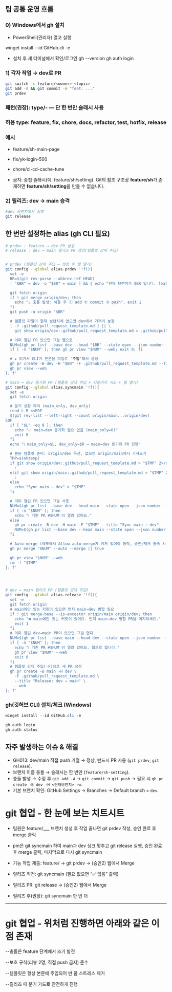 ## 팀 공통 운영 흐름

### 0) Windows에서 gh 설치

- PowerShell(관리자) 열고 실행

winget install --id GitHub.cli -e

- 설치 후 새 터미널에서 확인/로그인
gh --version
gh auth login

### 1) 각자 작업 → dev로 PR

```bash
git switch -c feature/<owner>-<topic>
git add -A && git commit -m "feat: ..."
git prdev
```
### 패턴(권장): type/<owner>-<topic> — 단 한 번만 슬래시 사용

### 허용 type: feature, fix, chore, docs, refactor, test, hotfix, release

### 예시
- feature/sh-main-page

- fix/yk-login-500

- chore/ci-cd-cache-tune

- 금지: 중첩 슬래시(예: feature/sh/setting). Git의 참조 구조상 **feature/sh**가 존재하면 **feature/sh/setting**을 만들 수 없습니다.

### 2) 릴리즈: dev → main 승격

```bash
#dev 브랜치에서 실행
git release
```

## 한 번만 설정하는 alias (gh CLI 필요)

```bash
# prdev : feature → dev PR 생성
# release : dev → main 릴리즈 PR 생성(템플릿 강제 주입)


# prdev (템플릿 강제 주입 → 생성 후 웹 열기)
git config --global alias.prdev '!f(){
  set -e
  BR=$(git rev-parse --abbrev-ref HEAD)
  [ "$BR" = dev -o "$BR" = main ] && { echo "현재 브랜치가 $BR 입니다. feature 브랜치에서 실행하세요."; exit 1; }

  git fetch origin
  if ! git merge origin/dev; then
    echo "⚠️ 충돌 발생: 해결 후 ① add ② commit ③ push"; exit 1
  fi
  git push -u origin "$BR"

  # 템플릿 파일이 현재 브랜치에 없으면 dev에서 가져와 보장
  [ -f .github/pull_request_template.md ] || \
    git show origin/dev:.github/pull_request_template.md > .github/pull_request_template.md

  # 이미 열린 PR 있으면 그걸 웹으로
  NUM=$(gh pr list --base dev --head "$BR" --state open --json number --jq ".[0].number" 2>/dev/null || true)
  if [ -n "$NUM" ]; then gh pr view "$NUM" --web; exit 0; fi

  # ★ 여기서 CLI가 본문을 파일로 '주입'해서 생성
  gh pr create -B dev -H "$BR" -F .github/pull_request_template.md --title "$BR"
  gh pr view --web
}; f'

# main → dev 동기화 PR (템플릿 강제 주입 + 자동머지 시도 + 웹 열기)
git config --global alias.syncmain '!f(){
  set -e
  git fetch origin

  # 분기 상황 파악 (main_only, dev_only)
  read L R <<EOF
  $(git rev-list --left-right --count origin/main...origin/dev)
EOF
  if [ "$L" -eq 0 ]; then
    echo "✅ main→dev 동기화 필요 없음 (main_only=0)"
    exit 0
  fi
  echo "ℹ️ main_only=$L, dev_only=$R → main→dev 동기화 PR 진행"

  # 본문 템플릿 준비: origin/dev 우선, 없으면 origin/main에서 가져오기
  TMP=$(mktemp)
  if git show origin/dev:.github/pull_request_template.md > "$TMP" 2>/dev/null; then
    :
  elif git show origin/main:.github/pull_request_template.md > "$TMP" 2>/dev/null; then
    :
  else
    echo "Sync main → dev" > "$TMP"
  fi

  # 이미 열린 PR 있으면 그걸 사용
  NUM=$(gh pr list --base dev --head main --state open --json number --jq ".[0].number" 2>/dev/null || true)
  if [ -n "$NUM" ]; then
    echo "ℹ️ 기존 PR #$NUM 이 열려 있어요."
  else
    gh pr create -B dev -H main -F "$TMP" --title "Sync main → dev"
    NUM=$(gh pr list --base dev --head main --state open --json number --jq ".[0].number")
  fi

  # Auto-merge (레포에서 Allow auto-merge가 켜져 있어야 동작, 승인/체크 충족 시 자동 병합)
  gh pr merge "$NUM" --auto --merge || true

  gh pr view "$NUM" --web
  rm -f "$TMP"
}; f'




# dev → main 릴리즈 PR (템플릿 강제 주입)
git config --global alias.release '!f(){
  set -e
  git fetch origin
  # main에만 있는 커밋이 있으면 먼저 main→dev 병합 필요
  if ! git merge-base --is-ancestor origin/main origin/dev; then
    echo "❌ main에만 있는 커밋이 있어요. 먼저 main→dev 병합 PR을 머지하세요."
    exit 1
  fi
  # 이미 열린 dev→main PR이 있으면 그걸 연다
  NUM=$(gh pr list --base main --head dev --state open --json number --jq ".[0].number" 2>/dev/null || true)
  if [ -n "$NUM" ]; then
    echo "ℹ️ 기존 PR #$NUM 이 열려 있어요. 웹으로 엽니다."
    gh pr view "$NUM" --web
    exit 0
  fi
  # 템플릿 강제 주입(-F)으로 새 PR 생성
  gh pr create -B main -H dev \
    -F .github/pull_request_template.md \
    --title "Release: dev → main" \
    --web
}; f'
```


### gh(깃허브 CLI) 설치/체크 (Windows)

```powershell
winget install --id GitHub.cli -e
```

```bash
gh auth login
gh auth status
```

## 자주 발생하는 이슈 & 해결

- GH013: dev/main 직접 push 거절 → 정상, 반드시 PR 사용 (`git prdev`, `git release`).
- 브랜치 이름 충돌 → 슬래시는 한 번만 (`feature/sh-setting`).
- 충돌 발생 → 수정 후 `git add -A` → `git commit` → `git push` → 필요 시 `gh pr create -B dev -H <현재브랜치> -w`.
- 기본 브랜치 확인: GitHub Settings → Branches → Default branch = `dev`.


# git 협업 - 한 눈에 보는 치트시트
- 팀원은 feature/___ 브랜치 생성 후 작업 끝나면 git prdev 작성, 승인 완료 후 merge 클릭

- pm은 git syncmain 하여 main과 dev 싱크 맞추고 git release 실행, 
  승인 완료 후 merge 클릭, 마지막으로 다시 git syncmain

- 기능 작업 제출: feature/ → git prdev → (승인2) 웹에서 Merge

- 릴리즈 직전: git syncmain (필요 없으면 “✅ 없음” 출력)

- 릴리즈 PR: git release → (승인2) 웹에서 Merge

- 릴리즈 후(권장): git syncmain 한 번 더

-----------------------------------------
# git 협업 - 위처럼 진행하면 아래와 같은 이점 존재

--충돌은 feature 단계에서 조기 발견

--보호 규칙(리뷰 2명, 직접 push 금지) 준수

--템플릿은 항상 본문에 주입되어 빈 폼 스트레스 제거

--릴리즈 때 분기 가드로 안전하게 진행